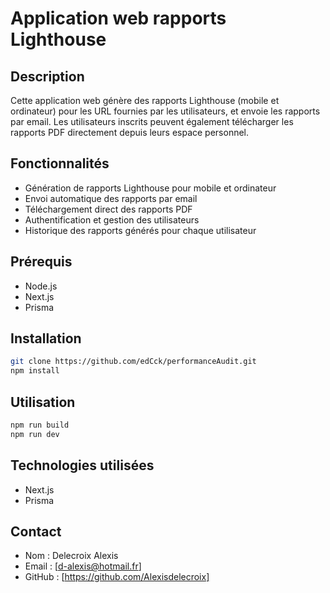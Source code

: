 # Application web rapports Lighthouse

## Description
Cette application web génère des rapports Lighthouse (mobile et ordinateur) pour les URL fournies par les utilisateurs, et envoie les rapports par email. Les utilisateurs inscrits peuvent également télécharger les rapports PDF directement depuis leurs espace personnel.

## Fonctionnalités
- Génération de rapports Lighthouse pour mobile et ordinateur
- Envoi automatique des rapports par email
- Téléchargement direct des rapports PDF
- Authentification et gestion des utilisateurs
- Historique des rapports générés pour chaque utilisateur

## Prérequis
- Node.js
- Next.js
- Prisma

## Installation
```bash
git clone https://github.com/edCck/performanceAudit.git
npm install
```

## Utilisation
```bash
npm run build
npm run dev
```

## Technologies utilisées
- Next.js
- Prisma

## Contact
- Nom : Delecroix Alexis
- Email : [d-alexis@hotmail.fr]
- GitHub : [https://github.com/Alexisdelecroix]

